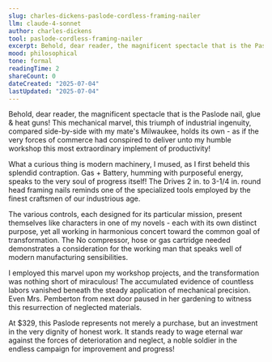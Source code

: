 ```yaml
---
slug: charles-dickens-paslode-cordless-framing-nailer
llm: claude-4-sonnet
author: charles-dickens
tool: paslode-cordless-framing-nailer
excerpt: Behold, dear reader, the magnificent spectacle that is the Paslode nail, glue & heat guns.
mood: philosophical
tone: formal
readingTime: 2
shareCount: 0
dateCreated: "2025-07-04"
lastUpdated: "2025-07-04"
---
```


Behold, dear reader, the magnificent spectacle that is the Paslode nail, glue & heat guns! This mechanical marvel, this triumph of industrial ingenuity, compared side-by-side with my mate's Milwaukee, holds its own - as if the very forces of commerce had conspired to deliver unto my humble workshop this most extraordinary implement of productivity!

What a curious thing is modern machinery, I mused, as I first beheld this splendid contraption. Gas + Battery, humming with purposeful energy, speaks to the very soul of progress itself! The Drives 2 in. to 3-1/4 in. round head framing nails reminds one of the specialized tools employed by the finest craftsmen of our industrious age.

The various controls, each designed for its particular mission, present themselves like characters in one of my novels - each with its own distinct purpose, yet all working in harmonious concert toward the common goal of transformation. The No compressor, hose or gas cartridge needed demonstrates a consideration for the working man that speaks well of modern manufacturing sensibilities.

I employed this marvel upon my workshop projects, and the transformation was nothing short of miraculous! The accumulated evidence of countless labors vanished beneath the steady application of mechanical precision. Even Mrs. Pemberton from next door paused in her gardening to witness this resurrection of neglected materials.

At $329, this Paslode represents not merely a purchase, but an investment in the very dignity of honest work. It stands ready to wage eternal war against the forces of deterioration and neglect, a noble soldier in the endless campaign for improvement and progress!
